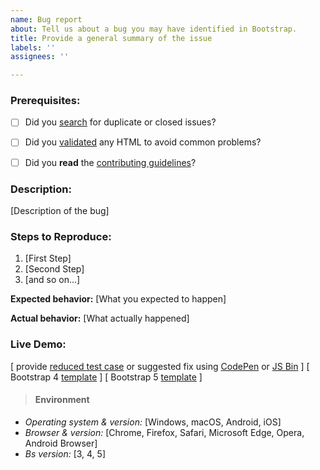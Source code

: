 ```yaml
---
name: Bug report
about: Tell us about a bug you may have identified in Bootstrap.
title: Provide a general summary of the issue
labels: ''
assignees: ''

---
```


### Prerequisites:

* [ ] Did you [search](https://github.com/twbs/bootstrap/issues?utf8=%E2%9C%93&q=is%3Aissue) for duplicate or closed issues?
* [ ] Did you [validated](https://html5.validator.nu/) any HTML to avoid common problems?
* [ ] Did you **read** the [contributing guidelines](https://github.com/twbs/bootstrap/blob/main/.github/CONTRIBUTING.md)?


### Description:
<!--- Provide a general summary of the issue -->
[Description of the bug]

### Steps to Reproduce:

1. [First Step]
2. [Second Step]
3. [and so on...]

**Expected behavior:** [What you expected to happen]

**Actual behavior:** [What actually happened]

### Live Demo:
[ provide [reduced test case](https://css-tricks.com/reduced-test-cases/) or suggested fix using [CodePen](https://codepen.io/) or [JS Bin](https://jsbin.com/) ]
[ Bootstrap 4 [template](https://codepen.io/team/bootstrap/pen/yLabNQL) ]
[ Bootstrap 5 [template](https://codepen.io/team/bootstrap/pen/qBamdLj) ]

>#### Environment
* *Operating system & version:* [Windows, macOS, Android, iOS]
* *Browser & version:* [Chrome, Firefox, Safari, Microsoft Edge, Opera, Android Browser]
* *Bs version:* [3, 4, 5]




